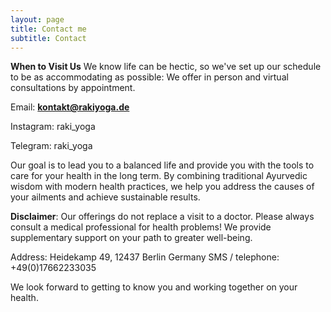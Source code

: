 ```yaml
---
layout: page
title: Contact me
subtitle: Contact
---
```


**When to Visit Us**
We know life can be hectic, so we've set up our schedule to be as accommodating as possible:
We offer in person and virtual consultations by appointment.

Email: 	**kontakt@rakiyoga.de**

Instagram: raki_yoga

Telegram: raki_yoga

Our goal is to lead you to a balanced life and provide you with the tools to care for your health in the long term. By combining traditional Ayurvedic wisdom with modern health practices, we help you address the causes of your ailments and achieve sustainable results.

**Disclaimer**: Our offerings do not replace a visit to a doctor. Please always consult a medical professional for health problems!  We provide supplementary support on your path to greater well-being.

Address:
Heidekamp 49,
12437 Berlin
Germany
SMS / telephone: +49(0)17662233035

We look forward to getting to know you and working together on your health.
